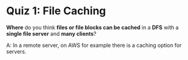 # Quiz 1: File Caching

**Where** do you think **files or file blocks can be cached** in a **DFS** with a **single file server** and **many clients**?

A: In a remote server, on AWS for example there is a caching option for servers.
